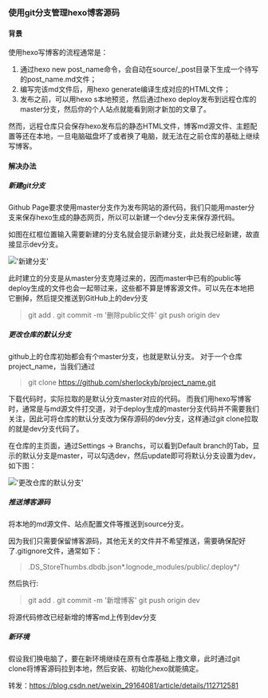 ### 使用git分支管理hexo博客源码

#### 背景

使用hexo写博客的流程通常是：
1. 通过hexo new post_name命令，会自动在source/_post目录下生成一个待写的post_name.md文件；
2. 编写完该md文件后，用hexo generate编译生成对应的HTML文件；
3. 发布之前，可以用hexo s本地预览，然后通过hexo deploy发布到远程仓库的master分支，然后你的个人站点就能看到刚才新加的文章了。

然而，远程仓库只会保存hexo发布后的静态HTML文件，博客md源文件、主题配置等还在本地，一旦电脑磁盘坏了或者换了电脑，就无法在之前仓库的基础上继续写博客。

#### 解决办法

##### 新建git分支

Github Page要求使用master分支作为发布网站的源代码，我们只能用master分支来保存hexo生成的静态网页，所以可以新建一个dev分支来保存源代码。

如图在红框位置输入需要新建的分支名就会提示新建分支，此处我已经新建，故直接显示dev分支。

!['新建分支'](./img/25-1.png)

此时建立的分支是从master分支克隆过来的，因而master中已有的public等deploy生成的文件也会一起带过来，这些都不算是博客源文件。可以先在本地把它删掉，然后提交推送到GitHub上的dev分支

> git add .
> git commit -m '删除public文件'
> git push origin dev

##### 更改仓库的默认分支

github上的仓库初始都会有个master分支，也就是默认分支。
对于一个仓库project_name，当我们通过

> git clone https://github.com/sherlockyb/project_name.git

下载代码时，实际拉取的是默认分支master对应的代码。
而我们用hexo写博客时，通常是与md源文件打交道，对于deploy生成的master分支代码并不需要我们关注，因此可将仓库的默认分支改为保存源码的dev分支，这样通过git clone拉取的就是dev分支代码了。

在仓库的主页面，通过Settings -> Branchs，可以看到Default branch的Tab，显示的默认分支是master，可以勾选dev，然后update即可将默认分支设置为dev，如下图：

!['更改仓库的默认分支'](./img/25-2.png)

##### 推送博客源码

将本地的md源文件、站点配置文件等推送到source分支。

因为我们只需要保留博客源码，其他无关的文件并不希望推送，需要确保配好了.gitignore文件，通常如下：

> .DS_StoreThumbs.dbdb.json*.lognode_modules/public/.deploy*/

然后执行:
> git add .
> git commit -m '新增博客'
> git push origin dev

将源代码修改已经新增的博客md上传到dev分支

##### 新环境

假设我们换电脑了，要在新环境继续在原有仓库基础上撸文章，此时通过git clone将博客源码拉到本地，然后安装、初始化hexo就能搞定。

转发：https://blog.csdn.net/weixin_29164081/article/details/112712581
